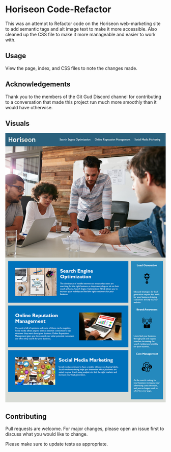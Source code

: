 # Horiseon Code-Refactor

This was an attempt to Refactor code on the Horiseon web-marketing site to add semantic tags and alt image text to make it more accessible. Also cleaned up the CSS file to make it more manageable and easier to work with.

## Usage

View the page, index, and CSS files to note the changes made.

## Acknowledgements

Thank you to the members of the Git Gud Discord channel for contributing to a conversation that made this project run much more smoothly than it would have otherwise. 

## Visuals

<img src="./assets/images/screenshot.png">

## Contributing

Pull requests are welcome. For major changes, please open an issue first
to discuss what you would like to change.

Please make sure to update tests as appropriate.